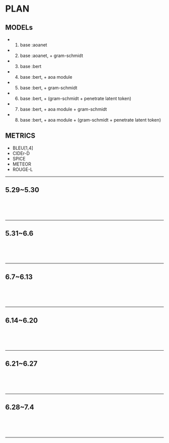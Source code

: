 # PLAN

## MODELs
- 1. base :aoanet
- 2. base :aoanet, + gram-schmidt
- 3. base :bert
- 4. base :bert, + aoa module
- 5. base :bert, + gram-schmidt
- 6. base :bert, + (gram-schmidt + penetrate latent token)
- 7. base :bert, + aoa module + gram-schmidt
- 8. base :bert, + aoa module + (gram-schmidt + penetrate latent token)

## METRICS
- BLEU[1,4]
- CIDEr-D
- SPICE
- METEOR
- ROUGE-L

---

## 5.29~5.30
 
<br><br><br>

---

## 5.31~6.6

<br><br><br>

---

## 6.7~6.13

<br><br><br>

---

## 6.14~6.20

<br><br><br>

---

## 6.21~6.27

<br><br><br>

---

## 6.28~7.4

<br><br><br>

---


